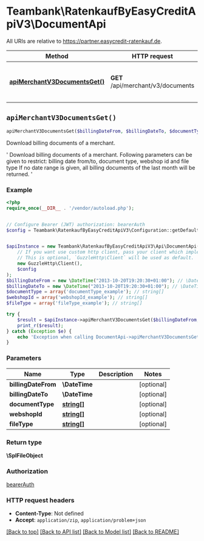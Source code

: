 # Teambank\RatenkaufByEasyCreditApiV3\DocumentApi

All URIs are relative to https://partner.easycredit-ratenkauf.de.

Method | HTTP request | Description
------------- | ------------- | -------------
[**apiMerchantV3DocumentsGet()**](DocumentApi.md#apiMerchantV3DocumentsGet) | **GET** /api/merchant/v3/documents | Download billing documents of a merchant.


## `apiMerchantV3DocumentsGet()`

```php
apiMerchantV3DocumentsGet($billingDateFrom, $billingDateTo, $documentType, $webshopId, $fileType): \SplFileObject
```

Download billing documents of a merchant.

' Download billing documents of a merchant. Following parameters can be given to restrict: billing date from/to, document type, webshop id and file type If no date range is given, all billing documents of the last month will be returned. '

### Example

```php
<?php
require_once(__DIR__ . '/vendor/autoload.php');


// Configure Bearer (JWT) authorization: bearerAuth
$config = Teambank\RatenkaufByEasyCreditApiV3\Configuration::getDefaultConfiguration()->setAccessToken('YOUR_ACCESS_TOKEN');


$apiInstance = new Teambank\RatenkaufByEasyCreditApiV3\Api\DocumentApi(
    // If you want use custom http client, pass your client which implements `GuzzleHttp\ClientInterface`.
    // This is optional, `GuzzleHttp\Client` will be used as default.
    new GuzzleHttp\Client(),
    $config
);
$billingDateFrom = new \DateTime("2013-10-20T19:20:30+01:00"); // \DateTime
$billingDateTo = new \DateTime("2013-10-20T19:20:30+01:00"); // \DateTime
$documentType = array('documentType_example'); // string[]
$webshopId = array('webshopId_example'); // string[]
$fileType = array('fileType_example'); // string[]

try {
    $result = $apiInstance->apiMerchantV3DocumentsGet($billingDateFrom, $billingDateTo, $documentType, $webshopId, $fileType);
    print_r($result);
} catch (Exception $e) {
    echo 'Exception when calling DocumentApi->apiMerchantV3DocumentsGet: ', $e->getMessage(), PHP_EOL;
}
```

### Parameters

Name | Type | Description  | Notes
------------- | ------------- | ------------- | -------------
 **billingDateFrom** | **\DateTime**|  | [optional]
 **billingDateTo** | **\DateTime**|  | [optional]
 **documentType** | [**string[]**](../Model/string.md)|  | [optional]
 **webshopId** | [**string[]**](../Model/string.md)|  | [optional]
 **fileType** | [**string[]**](../Model/string.md)|  | [optional]

### Return type

**\SplFileObject**

### Authorization

[bearerAuth](../../README.md#bearerAuth)

### HTTP request headers

- **Content-Type**: Not defined
- **Accept**: `application/zip`, `application/problem+json`

[[Back to top]](#) [[Back to API list]](../../README.md#endpoints)
[[Back to Model list]](../../README.md#models)
[[Back to README]](../../README.md)
